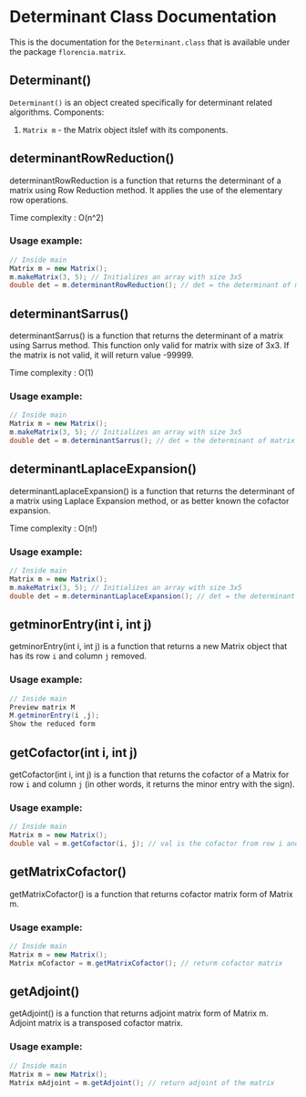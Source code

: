 # Determinant Class Documentation
This is the documentation for the `Determinant.class` that is available under the package `florencia.matrix`.

## Determinant()
`Determinant()` is an object created specifically for determinant related algorithms.
Components:
1. `Matrix m` - the Matrix object itslef with its components.

<!-- ## Determinant(Matrix M)
The `Determinant(Matrix M)` object is the fundamental object that supports this program; this object made all the algorithms created here possible with ease.

### Usage example:
```java
// Inside main
Matrix m = new Matrix();
m.makeMatrix(3, 5); // Initializes an array with size 3x5 
```-->

## determinantRowReduction()
determinantRowReduction is a function that returns the determinant of a matrix using Row Reduction method. It applies the use of the elementary row operations.

Time complexity : O(n^2)

### Usage example:
```java
// Inside main
Matrix m = new Matrix();
m.makeMatrix(3, 5); // Initializes an array with size 3x5
double det = m.determinantRowReduction(); // det = the determinant of matrix m
```

## determinantSarrus()
determinantSarrus() is a function that returns the determinant of a matrix using Sarrus method. This function only valid for matrix with size of 3x3. If the matrix is not valid, it will return value -99999.

Time complexity : O(1)

### Usage example:
```java
// Inside main
Matrix m = new Matrix();
m.makeMatrix(3, 5); // Initializes an array with size 3x5
double det = m.determinantSarrus(); // det = the determinant of matrix m
```

## determinantLaplaceExpansion()
determinantLaplaceExpansion() is a function that returns the determinant of a matrix using Laplace Expansion method, or as better known the cofactor expansion. 

Time complexity : O(n!)

### Usage example:
```java
// Inside main
Matrix m = new Matrix();
m.makeMatrix(3, 5); // Initializes an array with size 3x5
double det = m.determinantLaplaceExpansion(); // det = the determinant of matrix m
```

## getminorEntry(int i, int j)
getminorEntry(int i, int j) is a function that returns a new Matrix object that has its row `i` and column `j` removed. 

### Usage example:
```java
// Inside main
Preview matrix M
M.getminorEntry(i ,j);
Show the reduced form
```

## getCofactor(int i, int j)
getCofactor(int i, int j) is a function that returns the cofactor of a Matrix for row `i` and column `j` (in other words, it returns the minor entry with the sign).

### Usage example:
```java
// Inside main
Matrix m = new Matrix();
double val = m.getCofactor(i, j); // val is the cofactor from row i and column j from matrix m.
```

## getMatrixCofactor()
getMatrixCofactor() is a function that returns cofactor matrix form of Matrix m.

### Usage example:
```java
// Inside main
Matrix m = new Matrix();
Matrix mCofactor = m.getMatrixCofactor(); // returm cofactor matrix
```

## getAdjoint()
getAdjoint() is a function that returns adjoint matrix form of Matrix m. Adjoint matrix is a transposed cofactor matrix.

### Usage example:
```java
// Inside main
Matrix m = new Matrix();
Matrix mAdjoint = m.getAdjoint(); // return adjoint of the matrix
```